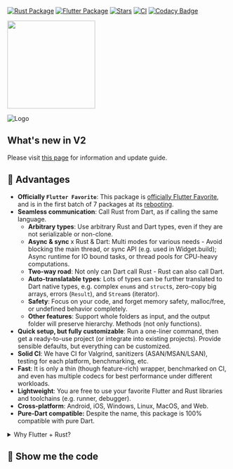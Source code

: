 [![Rust Package](https://img.shields.io/crates/v/flutter_rust_bridge.svg)](https://crates.io/crates/flutter_rust_bridge)
[![Flutter Package](https://img.shields.io/pub/v/flutter_rust_bridge.svg)](https://pub.dev/packages/flutter_rust_bridge)
[![Stars](https://img.shields.io/github/stars/fzyzcjy/flutter_rust_bridge)](https://github.com/fzyzcjy/flutter_rust_bridge)
[![CI](https://github.com/fzyzcjy/flutter_rust_bridge/actions/workflows/ci.yaml/badge.svg)](https://github.com/fzyzcjy/flutter_rust_bridge/actions/workflows/ci.yaml)
[![Codacy Badge](https://api.codacy.com/project/badge/Grade/6afbdad19e7245adbf9e9771777be3d7)](https://app.codacy.com/gh/fzyzcjy/flutter_rust_bridge?utm_source=github.com&utm_medium=referral&utm_content=fzyzcjy/flutter_rust_bridge&utm_campaign=Badge_Grade_Settings)

[<img src="https://github.com/fzyzcjy/flutter_rust_bridge/raw/master/book/flutter_favorite.png" width="200" />](https://flutter.dev/docs/development/packages-and-plugins/favorites)

![Logo](https://github.com/fzyzcjy/flutter_rust_bridge/raw/master/book/logo.png)

## What's new in V2

Please visit [this page](https://fzyzcjy.github.io/flutter_rust_bridge/guides/whats-new) for information and update guide.

## 🚀 Advantages

* **Officially `Flutter Favorite`**: This package is [officially Flutter Favorite](https://docs.flutter.dev/packages-and-plugins/favorites), and is in the first batch of 7 packages at its [rebooting](https://medium.com/flutter/whats-new-in-flutter-3-16-dba6cb1015d1).
* **Seamless communication**: Call Rust from Dart, as if calling the same language.
  * **Arbitrary types**: Use arbitrary Rust and Dart types, even if they are not serializable or non-clone.
  * **Async & sync** x Rust & Dart: Multi modes for various needs - Avoid blocking the main thread, or sync API (e.g. used in Widget.build); Async runtime for IO bound tasks, or thread pools for CPU-heavy computations.
  * **Two-way road**: Not only can Dart call Rust - Rust can also call Dart.
  * **Auto-translatable types**: Lots of types can be further translated to Dart native types, e.g. complex `enum`s and `struct`s, zero-copy big arrays, errors (`Result`), and `Stream`s (iterator).
  * **Safety**: Focus on your code, and forget memory safety, malloc/free, or undefined behavior completely.
  * **Other features**: Support whole folders as input, and the output folder will preserve hierarchy. Methods (not only functions).
* **Quick setup, but fully customizable**: Run a one-liner command, then get a ready-to-use project (or integrate into existing projects). Provide sensible defaults, but everything can be customized.
* **Solid CI**: We have CI for Valgrind, sanitizers (ASAN/MSAN/LSAN), testing for each platform, benchmarking, etc.
* **Fast**: It is only a thin (though feature-rich) wrapper, benchmarked on CI, and even has multiple codecs for best performance under different workloads.
* **Lightweight**: You are free to use your favorite Flutter and Rust libraries and toolchains (e.g. runner, debugger).
* **Cross-platform**: Android, iOS, Windows, Linux, MacOS, and Web.
* **Pure-Dart compatible:** Despite the name, this package is 100% compatible with pure Dart.

<details>
<summary>Why Flutter + Rust?</summary>

Firstly, super briefly introduce each component (you can find much more in a lot of blogs and posts):

* **[Flutter](https://flutter.dev/)**: Cross-platform, hot-reload, rapid-development, flexible UI toolkit.
  * "The most popular cross-platform mobile SDK" (by StackOverflow [[1]](https://stackoverflow.blog/2022/02/21/why-flutter-is-the-most-popular-cross-platform-mobile-sdk/)[[2]](https://survey.stackoverflow.co/2023/#technology-most-popular-technologies)).
* **[Rust](https://www.rust-lang.org/)**: Highly efficient and performant, reliable, productive.
  * "The most desired programming language" for 8 years (by StackOverflow and GitHub [[1]](https://github.blog/2023-08-30-why-rust-is-the-most-admired-language-among-developers/)[[2]](https://survey.stackoverflow.co/2023/#section-admired-and-desired-programming-scripting-and-markup-languages)).

Typical scenarios to combine them include:

* **UI framework for Rust**: When you want a UI framework for your Rust system.
* **Use arbitrary Rust libraries in Flutter**: When the desired functionality only has a library in Rust, not Dart (Flutter).
* **Need high-performance code for Flutter**: Rust makes it easy and performant to write multi-thread code, algorithms, data-intensive operations, etc.
* ...

</details>

## 🧭 Show me the code
